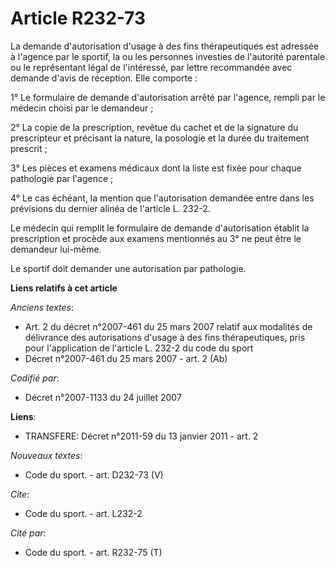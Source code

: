# Article R232-73

La demande d'autorisation d'usage à des fins thérapeutiques est adressée à l'agence par le sportif, la ou les personnes
investies de l'autorité parentale ou le représentant légal de l'intéressé, par lettre recommandée avec demande d'avis de
réception. Elle comporte :

1° Le formulaire de demande d'autorisation arrêté par l'agence, rempli par le médecin choisi par le demandeur ;

2° La copie de la prescription, revêtue du cachet et de la signature du prescripteur et précisant la nature, la posologie et
la durée du traitement prescrit ;

3° Les pièces et examens médicaux dont la liste est fixée pour chaque pathologie par l'agence ;

4° Le cas échéant, la mention que l'autorisation demandée entre dans les prévisions du dernier alinéa de l'article L. 232-2.

Le médecin qui remplit le formulaire de demande d'autorisation établit la prescription et procède aux examens mentionnés au
3° ne peut être le demandeur lui-même.

Le sportif doit demander une autorisation par pathologie.

**Liens relatifs à cet article**

_Anciens textes_:

  - Art. 2 du décret n°2007-461 du 25 mars 2007 relatif aux modalités de délivrance des autorisations d'usage à des fins thérapeutiques, pris pour l'application de l'article L. 232-2 du code du sport
  - Décret n°2007-461 du 25 mars 2007 - art. 2 (Ab)

_Codifié par_:

  - Décret n°2007-1133 du 24 juillet 2007

**Liens**:

  - TRANSFERE: Décret n°2011-59 du 13 janvier 2011 - art. 2

_Nouveaux textes_:

  - Code du sport. - art. D232-73 (V)

_Cite_:

  - Code du sport. - art. L232-2

_Cité par_:

  - Code du sport. - art. R232-75 (T)
